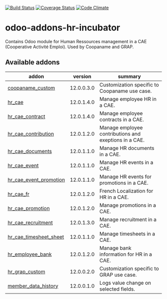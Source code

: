 [![Build Status](https://travis-ci.com/odoo-cae/odoo-addons-hr-incubator.svg?branch=12.0)](https://travis-ci.com/odoo-cae/odoo-addons-hr-incubator?branch=12.0)
[![Coverage Status](https://coveralls.io/repos/github/odoo-cae/odoo-addons-hr-incubator/badge.svg?branch=12.0)](https://coveralls.io/github/odoo-cae/odoo-addons-hr-incubator?branch=12.0)
[![Code Climate](https://codeclimate.com/github/odoo-cae/odoo-addons-hr-incubator/badges/gpa.svg)](https://codeclimate.com/github/odoo-cae/odoo-addons-hr-incubator)



# odoo-addons-hr-incubator

Contains Odoo module for Human Ressources management in a CAE (Cooperative Activité Emploi). Used by Coopaname and GRAP.

[//]: # (addons)

Available addons
----------------
addon | version | summary
--- | --- | ---
[coopaname_custom](coopaname_custom/) | 12.0.0.3.0 | Customization specific to Coopaname use case.
[hr_cae](hr_cae/) | 12.0.1.4.0 | Manage employee HR in a CAE.
[hr_cae_contract](hr_cae_contract/) | 12.0.1.4.0 | Manage employee contracts in a CAE.
[hr_cae_contribution](hr_cae_contribution/) | 12.0.1.2.0 | Manage employee contributions and exeptions in a CAE.
[hr_cae_documents](hr_cae_documents/) | 12.0.1.1.0 | Manage HR documents in a CAE.
[hr_cae_event](hr_cae_event/) | 12.0.1.1.0 | Manage HR events in a CAE.
[hr_cae_event_promotion](hr_cae_event_promotion/) | 12.0.1.1.0 | Manage HR events for promotions in a CAE.
[hr_cae_fr](hr_cae_fr/) | 12.0.1.2.0 | French Localization for HR in a CAE.
[hr_cae_promotion](hr_cae_promotion/) | 12.0.1.2.0 | Manage promotions in a CAE.
[hr_cae_recruitment](hr_cae_recruitment/) | 12.0.1.3.0 | Manage recruitment in a CAE.
[hr_cae_timesheet_sheet](hr_cae_timesheet_sheet/) | 12.0.1.1.0 | Manage timesheets in a CAE.
[hr_employee_bank](hr_employee_bank/) | 12.0.1.2.0 | Manage bank information for HR in a CAE.
[hr_grap_custom](hr_grap_custom/) | 12.0.0.2.0 | Customization specific to GRAP use case.
[member_data_history](member_data_history/) | 12.0.0.1.0 | Logs value change on selected fields.

[//]: # (end addons)
